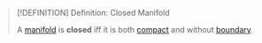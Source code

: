 >[!DEFINITION] Definition: Closed Manifold
>
>A [manifold](Manifolds.md) is **closed** iff it is both [compact](../../Topology/Compactness/Compactness.md) and without [boundary](../../Topology/Interior,%20Exterior,%20Boundary/Boundary.md).
>